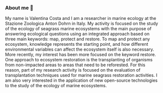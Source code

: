 ### About me 👋

My name is Valentina Costa and I am a researcher in marine ecology at the Stazione Zoologica Anton Dohrn in Italy.
My activity is focused on the study of the ecology of seagrass marine ecosystems with the main purpose of answering ecological questions using an integrated approach based on three main keywords: map, protect and restore.
To map and protect any ecosystem, knowledge represents the starting point, and how different environmental variables can affect the ecosystem itself is also necessary. 
More recently, my interest has been more focused on the keyword restore. One approach to ecosystem restoration is the transplanting of organisms from non-impacted areas to areas that need to be reforested. For this reason, part of my research activity is focused on the evaluation of transplantation techniques used for marine seagrass restoration activities.
I am also very interested in the application of new open-source technologies to the study of the ecology of marine ecosystems.

<!--
**costavale/costavale** is a ✨ _special_ ✨ repository because its `README.md` (this file) appears on your GitHub profile.

Here are some ideas to get you started:

- 🔭 I’m currently working on ...
- 🌱 I’m currently learning ...
- 👯 I’m looking to collaborate on ...
- 🤔 I’m looking for help with ...
- 💬 Ask me about ...
- 📫 How to reach me: ...
- 😄 Pronouns: ...
- ⚡ Fun fact: ...
-->
